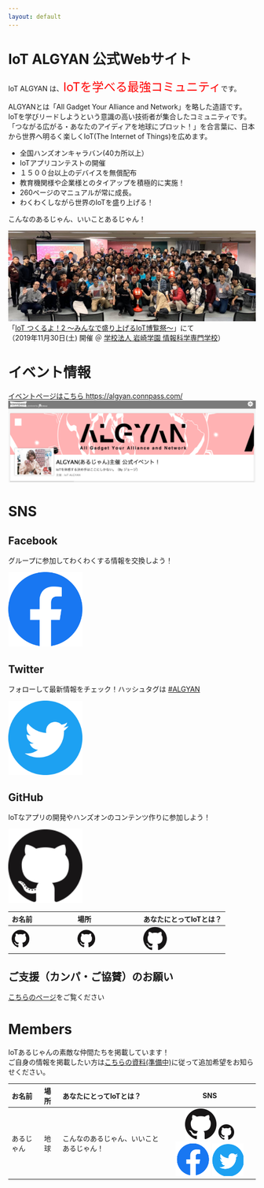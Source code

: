 ```yaml
---
layout: default
---
```


# IoT ALGYAN 公式Webサイト

IoT ALGYAN は、<font color="red" size="5">IoTを学べる最強コミュニティ</font>です。

ALGYANとは「All Gadget Your Alliance and Network」を略した造語です。  
IoTを学びリードしようという意識の高い技術者が集合したコミュニティです。  
「つながる広がる・あなたのアイディアを地球にプロット！」を合言葉に、日本から世界へ明るく楽しくIoT(The Internet of Things)を広めます。  

- 全国ハンズオンキャラバン(40カ所以上）
- IoTアプリコンテストの開催
- １５００台以上のデバイスを無償配布
- 教育機関様や企業様とのタイアップを積極的に実施！
- 260ページのマニュアルが常に成長。
- わくわくしながら世界のIoTを盛り上げる！

こんなのあるじゃん、いいことあるじゃん！

![tsukuruyo2](/img/tsukuruyo2.jpg)
「[IoT つくるよ！2 〜みんなで盛り上げるIoT博覧祭〜](https://www.tsukuruyo.net/)」にて  
（2019年11月30日(土) 開催 ＠ [学校法人 岩崎学園 情報科学専門学校](http://isc.iwasaki.ac.jp/index.html)）

# イベント情報

[イベントページはこちら https://algyan.connpass.com/
![connpass](/img/connpass.png)
](https://algyan.connpass.com/)

# SNS

## Facebook

グループに参加してわくわくする情報を交換しよう！

<a href="https://www.facebook.com/groups/ioytjp/"><img src="./img/f_logo_RGB-Hex-Blue_512.png" width="30%" alt="facebook"></a>　

## Twitter

フォローして最新情報をチェック！ハッシュタグは [#ALGYAN](https://twitter.com/search?q=%23algyan&src=typed_query)

<a href="https://twitter.com/IOT_ALGYAN"><img src="./img/Twitter_Social_Icon_Circle_Color.png" width="30%" alt="twitter"></a>

## GitHub

IoTなアプリの開発やハンズオンのコンテンツ作りに参加しよう！

<a href="https://github.com/algyan"><img src="./img/GitHub-Mark-120px-plus.png" width="30%" alt="github"></a>

| お名前      | 場所    | あなたにとってIoTとは？ |
|:------------|:------------------|:------------------|
| <a href="https://github.com/algyan"><img src="./img/GitHub-Mark-120px-plus.png" width="30%" alt="github"></a> | <a href="https://github.com/algyan"><img src="./img/GitHub-Mark-120px-plus.png" width="30%" alt="github"></a> | <a href="https://github.com/algyan"><img src="./img/GitHub-Mark-120px-plus.png" width="30%" alt="github"></a> |

## ご支援（カンパ・ご協賛）のお願い

[こちらのページ](Donation)をご覧ください

# Members

IoTあるじゃんの素敵な仲間たちを掲載しています！  
ご自身の情報を掲載したい方は[こちらの資料(準備中)]()に従って追加希望をお知らせください。

<!--
・お１人ずつ１行でコピペして編集してください（改行が入ると表のレイアウトが崩れます^^;
・お名前はハンドルネームなどでも構いません
・場所は住んでいるところや出没地など！
・あなたにとってIoTとは？ひと言お寄せください（改行は<br>です）
・SNSは、GitHub・Facebook・Twitterに対応しています。持っていないもの／掲載したくないものは消してください。
-->

| お名前      | 場所    | あなたにとってIoTとは？          | SNS |
|:------------|:------------------|:------------------|:------:|
| あるじゃん  | 地球    | こんなのあるじゃん、いいことあるじゃん！ | [![github](img/GitHub-64px.png)](https://github.com/algyan) [![github](img/GitHub-32px.png)](https://github.com/algyan) [![facebook](img/facebook.png)](https://facebook.com/groups/ioytjp/) [![twitter](img/twitter.png)](https://twitter.com/IOT_ALGYAN)   |


